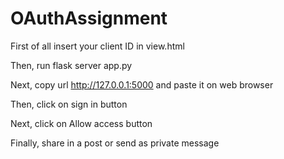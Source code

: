 # OAuthAssignment

First of all insert your client ID in view.html

Then, run flask server app.py

Next, copy url http://127.0.0.1:5000 and paste it on web browser  

Then, click on sign in button

Next, click on Allow access button

Finally, share in a post or send as private message
